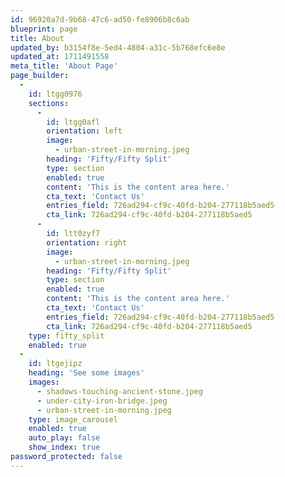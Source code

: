 ```yaml
---
id: 96920a7d-9b68-47c6-ad50-fe8906b8c6ab
blueprint: page
title: About
updated_by: b3154f8e-5ed4-4804-a31c-5b768efc6e8e
updated_at: 1711491558
meta_title: 'About Page'
page_builder:
  -
    id: ltgg0976
    sections:
      -
        id: ltgg0afl
        orientation: left
        image:
          - urban-street-in-morning.jpeg
        heading: 'Fifty/Fifty Split'
        type: section
        enabled: true
        content: 'This is the content area here.'
        cta_text: 'Contact Us'
        entries_field: 726ad294-cf9c-40fd-b204-277118b5aed5
        cta_link: 726ad294-cf9c-40fd-b204-277118b5aed5
      -
        id: ltt0zyf7
        orientation: right
        image:
          - urban-street-in-morning.jpeg
        heading: 'Fifty/Fifty Split'
        type: section
        enabled: true
        content: 'This is the content area here.'
        cta_text: 'Contact Us'
        entries_field: 726ad294-cf9c-40fd-b204-277118b5aed5
        cta_link: 726ad294-cf9c-40fd-b204-277118b5aed5
    type: fifty_split
    enabled: true
  -
    id: ltgejipz
    heading: 'See some images'
    images:
      - shadows-touching-ancient-stone.jpeg
      - under-city-iron-bridge.jpeg
      - urban-street-in-morning.jpeg
    type: image_carousel
    enabled: true
    auto_play: false
    show_index: true
password_protected: false
---
```

